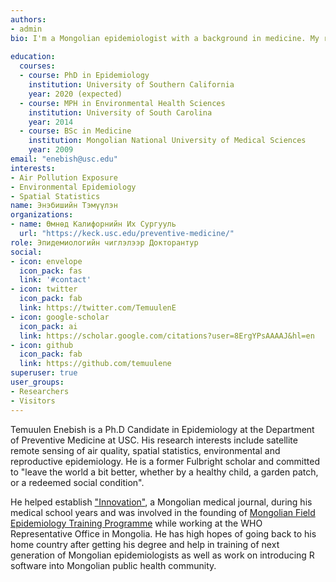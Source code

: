```yaml
---
authors:
- admin
bio: I'm a Mongolian epidemiologist with a background in medicine. My research interests include air pollution exposure, environmental and reproductive epidemiology.
  
education:
  courses:
  - course: PhD in Epidemiology
    institution: University of Southern California
    year: 2020 (expected)
  - course: MPH in Environmental Health Sciences
    institution: University of South Carolina
    year: 2014
  - course: BSc in Medicine
    institution: Mongolian National University of Medical Sciences
    year: 2009
email: "enebish@usc.edu"
interests:
- Air Pollution Exposure
- Environmental Epidemiology
- Spatial Statistics
name: Энэбишийн Тэмүүлэн
organizations:
- name: Өмнөд Калифорнийн Их Сургууль
  url: "https://keck.usc.edu/preventive-medicine/"
role: Эпидемиологийн чиглэлээр Докторантур
social:
- icon: envelope
  icon_pack: fas
  link: '#contact'
- icon: twitter
  icon_pack: fab
  link: https://twitter.com/TemuulenE
- icon: google-scholar
  icon_pack: ai
  link: https://scholar.google.com/citations?user=8ErgYPsAAAAJ&hl=en
- icon: github
  icon_pack: fab
  link: https://github.com/temuulene
superuser: true
user_groups:
- Researchers
- Visitors
---
```


  Temuulen Enebish is a Ph.D Candidate in Epidemiology at the Department of Preventive Medicine at USC. His research interests include satellite remote sensing of air quality, spatial statistics, environmental and reproductive epidemiology. He is a former Fulbright scholar and committed to "leave the world a bit better, whether by a healthy child, a garden patch, or a redeemed social condition".
  
  He helped establish ["Innovation"](http://innovations.mn/), a Mongolian medical journal, during his medical school years and was involved in the founding of [Mongolian Field Epidemiology Training Programme](https://www.tephinet.org/training-programs/mongolia-field-epidemiology-training-program) while working at the WHO Representative Office in Mongolia. He has high hopes of going back to his home country after getting his degree and help in training of next generation of Mongolian epidemiologists as well as work on introducing R software into Mongolian public health community.
 
 
